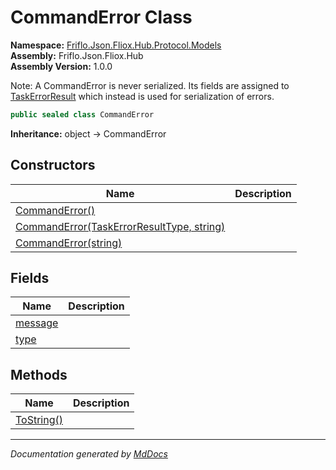﻿<!--  
  <auto-generated>   
    The contents of this file were generated by a tool.  
    Changes to this file may be list if the file is regenerated  
  </auto-generated>   
-->

# CommandError Class

**Namespace:** [Friflo.Json.Fliox.Hub.Protocol.Models](../index.md)  
**Assembly:** Friflo.Json.Fliox.Hub  
**Assembly Version:** 1.0.0

Note: A CommandError is never serialized. Its fields are assigned to [TaskErrorResult](../../Tasks/TaskErrorResult/index.md) which instead is used for serialization of errors.

```csharp
public sealed class CommandError
```

**Inheritance:** object → CommandError

## Constructors

| Name                                                                                                      | Description |
| --------------------------------------------------------------------------------------------------------- | ----------- |
| [CommandError()](constructors/index.md#commanderror)                                                      |             |
| [CommandError(TaskErrorResultType, string)](constructors/index.md#commanderrortaskerrorresulttype-string) |             |
| [CommandError(string)](constructors/index.md#commanderrorstring)                                          |             |

## Fields

| Name                         | Description |
| ---------------------------- | ----------- |
| [message](fields/message.md) |             |
| [type](fields/type.md)       |             |

## Methods

| Name                              | Description |
| --------------------------------- | ----------- |
| [ToString()](methods/ToString.md) |             |

___

*Documentation generated by [MdDocs](https://github.com/ap0llo/mddocs)*
